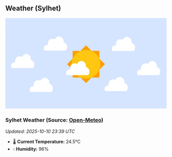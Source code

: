 ## Weather (Sylhet)
![](/weather.webp)
<!-- WEATHER-START -->
### Sylhet Weather (Source: [Open-Meteo](https://open-meteo.com))
_Updated: 2025-10-10 23:39 UTC_
* 🌡️ **Current Temperature:** 24.5°C
* 💧 **Humidity:** 96%
<!-- WEATHER-END -->
















































































































